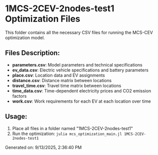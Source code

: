 # 1MCS-2CEV-2nodes-test1 Optimization Files

This folder contains all the necessary CSV files for running the MCS-CEV optimization model.

## Files Description:

- **parameters.csv**: Model parameters and technical specifications
- **ev_data.csv**: Electric vehicle specifications and battery parameters
- **place.csv**: Location data and EV assignments
- **distance.csv**: Distance matrix between locations
- **travel_time.csv**: Travel time matrix between locations
- **time_data.csv**: Time-dependent electricity prices and CO2 emission factors
- **work.csv**: Work requirements for each EV at each location over time


## Usage:

1. Place all files in a folder named "1MCS-2CEV-2nodes-test1"
2. Run the optimization: `julia mcs_optimization_main.jl 1MCS-2CEV-2nodes-test1`

Generated on: 9/13/2025, 2:36:40 PM
